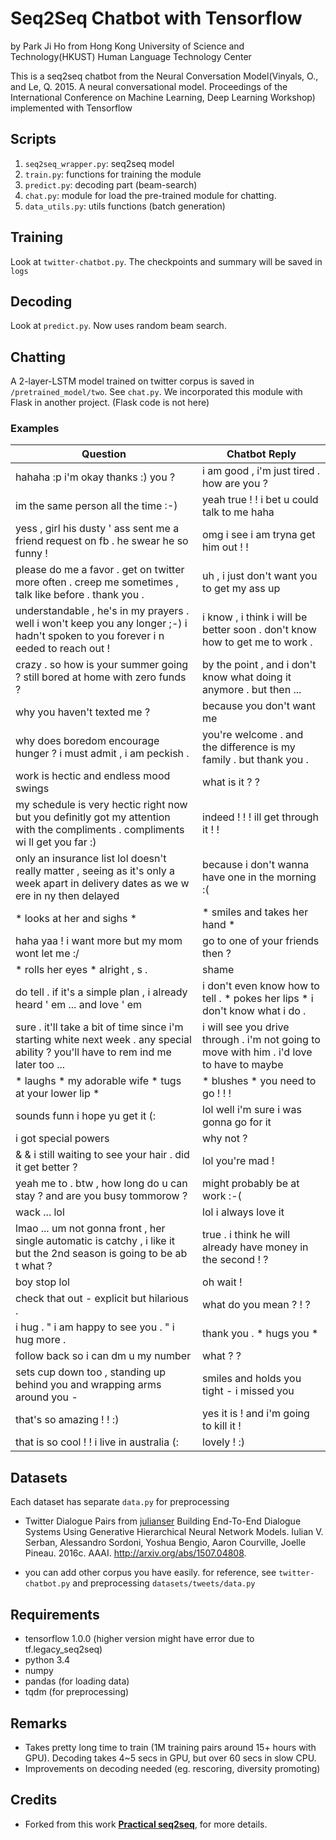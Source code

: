 # Seq2Seq Chatbot with Tensorflow

by Park Ji Ho 
from Hong Kong University of Science and Technology(HKUST) Human Language Technology Center

This is a seq2seq chatbot from the Neural Conversation Model(Vinyals, O., and Le, Q. 2015. A neural conversational model. Proceedings of the International Conference on Machine Learning, Deep Learning Workshop) implemented with Tensorflow 

## Scripts 
1. `seq2seq_wrapper.py`: seq2seq model
2. `train.py`: functions for training the module
3. `predict.py`: decoding part (beam-search)
4. `chat.py`: module for load the pre-trained module for chatting.
5. `data_utils.py`: utils functions (batch generation)

## Training
Look at `twitter-chatbot.py`. The checkpoints and summary will be saved in `logs`

## Decoding
Look at `predict.py`. Now uses random beam search.

## Chatting
A 2-layer-LSTM  model trained on twitter corpus is saved in `/pretrained_model/two`.
See `chat.py`. We incorporated this module with Flask in another project. (Flask code is not here)

### Examples

| Question					| Chatbot Reply					|
| ------------- | ------------- |
|hahaha :p i'm okay thanks :) you ? |i am good , i'm just tired . how are you ? |
|im the same person all the time :-) |yeah true ! ! i bet u could talk to me haha |
|yess , girl his dusty ' ass sent me a friend request on fb . he swear he so funny ! | omg i see i am tryna get him out ! ! |
| please do me a favor . get on twitter more often . creep me sometimes , talk like before . thank you . |uh , i just don't want you to get my ass up  | 
| understandable , he's in my prayers . well i won't keep you any longer ;-) i hadn't spoken to you forever i n    eeded to reach out !  | i know , i think i will be better soon . don't know how to get me to work . |
| crazy . so how is your summer going ? still bored at home with zero funds ?  |by the point , and i don't know what doing it anymore . but then ... |
|why you haven't texted me ? |because you don't want me |
| why does boredom encourage hunger ? i must admit , i am peckish . | you're welcome . and the difference is my family . but thank you .  |
| work is hectic and endless mood swings  | what is it ? ? |
|  my schedule is very hectic right now but you definitly got my attention with the compliments . compliments wi    ll get you far :)  | indeed ! ! ! ill get through it ! ! |
|only an insurance list lol doesn't really matter , seeing as it's only a week apart in delivery dates as we w    ere in ny then delayed  |because i don't wanna have one in the morning :(  |
|  * looks at her and sighs * | * smiles and takes her hand * |
| haha yaa ! i want more but my mom wont let me :/  | go to one of your friends then ? |
|  * rolls her eyes * alright , s . | shame |
| do tell . if it's a simple plan , i already heard ' em ... and love ' em | i don't even know how to tell . * pokes her lips * i don't know what i do . |
| sure . it'll take a bit of time since i'm starting white next week . any special ability ? you'll have to rem    ind me later too ... | i will see you drive through <name> . i'm not going to move with him . i'd love to have to maybe  |
| * laughs * my adorable wife * tugs at your lower lip * | * blushes * you need to go ! ! ! |
|  sounds funn i hope yu get it (:  | lol well i'm sure i was gonna go for it  |
| i got special powers | why not ? |
|  & & i still waiting to see your hair . did it get better ? | lol you're mad ! |
| yeah me to . btw , how long do u can stay ? and are you busy tommorow ? | might probably be at work :-( |
| wack ... lol | lol i always love it |
| lmao ... um not gonna front , her single automatic is catchy , i like it but the 2nd season is going to be ab    t what ?  | true . i think he will already have money in the second ! ?  |
| boy stop lol  | oh wait ! |
| check that out - explicit but hilarious . | what do you mean ? ! ?  |
|  i hug . " i am happy to see you . " i hug more . | thank you . * hugs you * |
| follow back so i can dm u my number  | what ? ?  |
| sets cup down too , standing up behind you and wrapping arms around you -  | smiles and holds you tight - i missed you |
| that's so amazing ! ! :) | yes it is ! and i'm going to kill it ! |
| that is so cool ! ! i live in australia (: | lovely ! :) | 

## Datasets
Each dataset has separate `data.py` for preprocessing

- Twitter Dialogue Pairs from [julianser](https://github.com/julianser/hed-dlg-truncated)
Building End-To-End Dialogue Systems Using Generative Hierarchical Neural Network Models. Iulian V. Serban, Alessandro Sordoni, Yoshua Bengio, Aaron Courville, Joelle Pineau. 2016c. AAAI. http://arxiv.org/abs/1507.04808.

+ you can add other corpus you have easily. for reference, see  `twitter-chatbot.py` and preprocessing `datasets/tweets/data.py`

## Requirements
- tensorflow 1.0.0 (higher version might have error due to tf.legacy_seq2seq)
- python 3.4
- numpy
- pandas (for loading data)
- tqdm (for preprocessing)

## Remarks
- Takes pretty long time to train (1M training pairs around 15+ hours with GPU). Decoding takes 4~5 secs in GPU, but over 60 secs in slow CPU. 
- Improvements on decoding needed (eg. rescoring, diversity promoting) 

## Credits
- Forked from this work [**Practical seq2seq**](http://suriyadeepan.github.io/2016-12-31-practical-seq2seq/), for more details.
